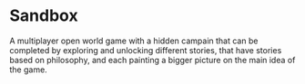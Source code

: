 # Sandbox

A multiplayer open world game with a hidden campain that can be completed by exploring and unlocking different stories, that have stories based on philosophy, and each painting a bigger picture on the main idea of the game.
